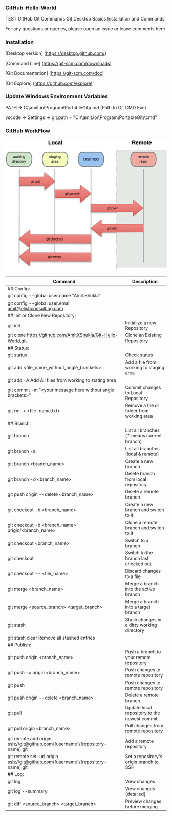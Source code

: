 ﻿### GitHub-Hello-World
TEST
GitHub Git Commands Git Desktop Basics Installation and Commands

For any questions or queries, please open an issue or leave comments here.

### Installation
[Desktop version] (https://desktop.github.com/)

[Command Line] (https://git-scm.com/downloads)

[Git Documentation] (https://git-scm.com/doc)

[Git Explore] (https://github.com/explore)


### Update Windows Environment Variables
PATH -> C:\amit.io\Program\PortableGit\cmd (Path to Git CMD Exe) 

vscode -> Settings -> git.path = "C:\\\amit.io\\\Program\\PortableGit\\\cmd"


### GitHub WorkFlow
![Alt text](GitHub_workflow.png?raw=true "GitHub WorkFlow")

| Command | Description |
| --- | --- |
| ## Config: | |
| git config --global user.name "Amit Shukla" | |
| git config --global user.email amit@elishconsulting.com | |
| ## Init or Clone New Repository: | |
| git init | Initialize a new Repository |
| git clone https://github.com/AmitXShukla/Git-Hello-World.git | Clone an Existing Repository |
| ## Status: | |
| git status	| Check status |
| git add <file_name_without_angle_brackets> | Add a file from working to staging area |
| git add -A	Add All files from working to stating area |
| git commit -m \"\<your message here without angle brackets\>\" | Commit changes to Local Repository |
| git rm -r <file-name.txt> | Remove a file or folder from working area |
| ## Branch: | |
| git branch |	List all branches (* means current branch) |
| git branch -a |	List all branches (local & remote) |
| git branch <branch_name> |	Create a new branch |
| git branch -d <branch_name> |	Delete branch from local repository |
| git push origin --delete <branch_name> |	Delete a remote branch |
| git checkout -b <branch_name> |	Create a new branch and switch to it |
| git checkout -b <branch_name> origin/<branch_name> |	Clone a remote branch and switch to it |
| git checkout <branch_name> |	Switch to a branch |
| git checkout |	Switch to the branch last checked out |
| git checkout -- <file_name> |	Discard changes to a file |
| git merge <branch_name> |	Merge a branch into the active branch |
| git merge <source_branch> <target_branch> |	Merge a branch into a target branch |
| git stash |	Stash changes in a dirty working directory |
| git stash clear	Remove all stashed entries |
| ## Publish: | |
| git push origin <branch_name> |	Push a branch to your remote repository |
| git push -u origin <branch_name> |	Push changes to remote repository |
| git push |	Push changes to remote repository |
| git push origin --delete <branch_name> |	Delete a remote branch |
| git pull |	Update local repository to the newest commit |
| git pull origin <branch_name> |	Pull changes from remote repository |
| git remote add origin ssh://git@github.com/[username]/[repository-name].git |	Add a remote repository |
| git remote set-url origin ssh://git@github.com/[username]/[repository-name].git |	Set a repository's origin branch to SSH |
| ## Log: | |
| git log |	View changes |
| git log --summary |	View changes (detailed) |
| git diff <source_branch> <target_branch> |	Preview changes before merging |
